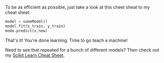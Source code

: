 To be as efficient as possible, just take a look at this cheet sheat to my cheat sheet:

```python
model = someModel()
model.fit(x_train, y_train)
mode.predict(x_new)
```

That's it!  You're done learning.  Time to go teach a machine!

Need to see that repeated for a bunch of different models?  Then check out my 
[Scikit Learn Cheat Sheet](https://github.com/krbnite/CheatSheets/blob/master/sklearn.md).

